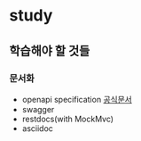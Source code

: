 # study

## 학습해야 할 것들

### 문서화

- openapi specification [공식문서](https://github.com/OAI/OpenAPI-Specification/blob/main/versions/3.0.1.md)
- swagger
- restdocs(with MockMvc)
- asciidoc
